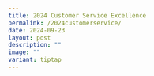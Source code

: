 ```yaml
---
title: 2024 Customer Service Excellence
permalink: /2024customerservice/
date: 2024-09-23
layout: post
description: ""
image: ""
variant: tiptap
---
```

<p></p>